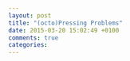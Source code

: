 ```yaml
---
layout: post
title: "(octo)Pressing Problems"
date: 2015-03-20 15:02:49 +0100
comments: true
categories: 
---
```

